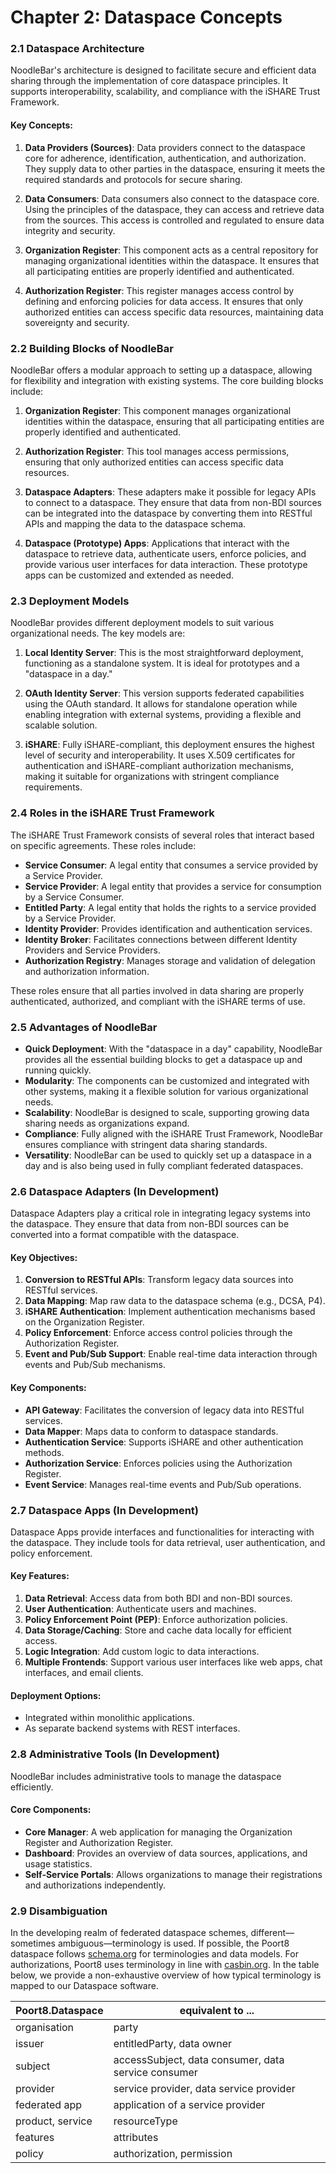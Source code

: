 # Chapter 2: Dataspace Concepts

### 2.1 Dataspace Architecture

NoodleBar's architecture is designed to facilitate secure and efficient data sharing through the implementation of core dataspace principles. It supports interoperability, scalability, and compliance with the iSHARE Trust Framework.

#### Key Concepts:

1. **Data Providers (Sources)**: Data providers connect to the dataspace core for adherence, identification, authentication, and authorization. They supply data to other parties in the dataspace, ensuring it meets the required standards and protocols for secure sharing.

2. **Data Consumers**: Data consumers also connect to the dataspace core. Using the principles of the dataspace, they can access and retrieve data from the sources. This access is controlled and regulated to ensure data integrity and security.

3. **Organization Register**: This component acts as a central repository for managing organizational identities within the dataspace. It ensures that all participating entities are properly identified and authenticated.

4. **Authorization Register**: This register manages access control by defining and enforcing policies for data access. It ensures that only authorized entities can access specific data resources, maintaining data sovereignty and security.

### 2.2 Building Blocks of NoodleBar

NoodleBar offers a modular approach to setting up a dataspace, allowing for flexibility and integration with existing systems. The core building blocks include:

1. **Organization Register**: This component manages organizational identities within the dataspace, ensuring that all participating entities are properly identified and authenticated.

2. **Authorization Register**: This tool manages access permissions, ensuring that only authorized entities can access specific data resources.

3. **Dataspace Adapters**: These adapters make it possible for legacy APIs to connect to a dataspace. They ensure that data from non-BDI sources can be integrated into the dataspace by converting them into RESTful APIs and mapping the data to the dataspace schema.

4. **Dataspace (Prototype) Apps**: Applications that interact with the dataspace to retrieve data, authenticate users, enforce policies, and provide various user interfaces for data interaction. These prototype apps can be customized and extended as needed.

### 2.3 Deployment Models

NoodleBar provides different deployment models to suit various organizational needs. The key models are:

1. **Local Identity Server**: This is the most straightforward deployment, functioning as a standalone system. It is ideal for prototypes and a "dataspace in a day."

2. **OAuth Identity Server**: This version supports federated capabilities using the OAuth standard. It allows for standalone operation while enabling integration with external systems, providing a flexible and scalable solution.

3. **iSHARE**: Fully iSHARE-compliant, this deployment ensures the highest level of security and interoperability. It uses X.509 certificates for authentication and iSHARE-compliant authorization mechanisms, making it suitable for organizations with stringent compliance requirements.

### 2.4 Roles in the iSHARE Trust Framework

The iSHARE Trust Framework consists of several roles that interact based on specific agreements. These roles include:

- **Service Consumer**: A legal entity that consumes a service provided by a Service Provider.
- **Service Provider**: A legal entity that provides a service for consumption by a Service Consumer.
- **Entitled Party**: A legal entity that holds the rights to a service provided by a Service Provider.
- **Identity Provider**: Provides identification and authentication services.
- **Identity Broker**: Facilitates connections between different Identity Providers and Service Providers.
- **Authorization Registry**: Manages storage and validation of delegation and authorization information.

These roles ensure that all parties involved in data sharing are properly authenticated, authorized, and compliant with the iSHARE terms of use.

### 2.5 Advantages of NoodleBar

- **Quick Deployment**: With the "dataspace in a day" capability, NoodleBar provides all the essential building blocks to get a dataspace up and running quickly.
- **Modularity**: The components can be customized and integrated with other systems, making it a flexible solution for various organizational needs.
- **Scalability**: NoodleBar is designed to scale, supporting growing data sharing needs as organizations expand.
- **Compliance**: Fully aligned with the iSHARE Trust Framework, NoodleBar ensures compliance with stringent data sharing standards.
- **Versatility**: NoodleBar can be used to quickly set up a dataspace in a day and is also being used in fully compliant federated dataspaces.

### 2.6 Dataspace Adapters (In Development)

Dataspace Adapters play a critical role in integrating legacy systems into the dataspace. They ensure that data from non-BDI sources can be converted into a format compatible with the dataspace.

#### Key Objectives:

1. **Conversion to RESTful APIs**: Transform legacy data sources into RESTful services.
2. **Data Mapping**: Map raw data to the dataspace schema (e.g., DCSA, P4).
3. **iSHARE Authentication**: Implement authentication mechanisms based on the Organization Register.
4. **Policy Enforcement**: Enforce access control policies through the Authorization Register.
5. **Event and Pub/Sub Support**: Enable real-time data interaction through events and Pub/Sub mechanisms.

#### Key Components:

- **API Gateway**: Facilitates the conversion of legacy data into RESTful services.
- **Data Mapper**: Maps data to conform to dataspace standards.
- **Authentication Service**: Supports iSHARE and other authentication methods.
- **Authorization Service**: Enforces policies using the Authorization Register.
- **Event Service**: Manages real-time events and Pub/Sub operations.

### 2.7 Dataspace Apps (In Development)

Dataspace Apps provide interfaces and functionalities for interacting with the dataspace. They include tools for data retrieval, user authentication, and policy enforcement.

#### Key Features:

1. **Data Retrieval**: Access data from both BDI and non-BDI sources.
2. **User Authentication**: Authenticate users and machines.
3. **Policy Enforcement Point (PEP)**: Enforce authorization policies.
4. **Data Storage/Caching**: Store and cache data locally for efficient access.
5. **Logic Integration**: Add custom logic to data interactions.
6. **Multiple Frontends**: Support various user interfaces like web apps, chat interfaces, and email clients.

#### Deployment Options:

- Integrated within monolithic applications.
- As separate backend systems with REST interfaces.

### 2.8 Administrative Tools (In Development)

NoodleBar includes administrative tools to manage the dataspace efficiently.

#### Core Components:

- **Core Manager**: A web application for managing the Organization Register and Authorization Register.
- **Dashboard**: Provides an overview of data sources, applications, and usage statistics.
- **Self-Service Portals**: Allows organizations to manage their registrations and authorizations independently.

### 2.9 Disambiguation

In the developing realm of federated dataspace schemes, different—sometimes ambiguous—terminology is used. If possible, the Poort8 dataspace follows [schema.org](https://schema.org/) for terminologies and data models. For authorizations, Poort8 uses terminology in line with [casbin.org](https://casbin.org/). In the table below, we provide a non-exhaustive overview of how typical terminology is mapped to our Dataspace software.

| Poort8.Dataspace  | equivalent to ...                       |
|-------------------|-----------------------------------------|
| organisation      | party                                   |
| issuer            | entitledParty, data owner               |
| subject           | accessSubject, data consumer, data service consumer |
| provider          | service provider, data service provider |
| federated app     | application of a service provider       |
| product, service  | resourceType                            |
| features          | attributes                              |
| policy            | authorization, permission               |
